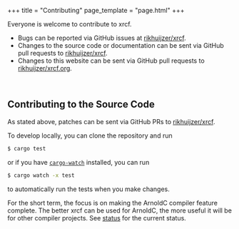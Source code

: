 +++
title = "Contributing"
page_template = "page.html"
+++

Everyone is welcome to contribute to xrcf.

- Bugs can be reported via GitHub issues at [rikhuijzer/xrcf](https://github.com/rikhuijzer/xrcf/issues).
- Changes to the source code or documentation can be sent via GitHub pull requests to [rikhuijzer/xrcf](https://github.com/rikhuijzer/xrcf/pulls).
- Changes to this website can be sent via GitHub pull requests to [rikhuijzer/xrcf.org](https://github.com/rikhuijzer/xrcf.org/pulls).

<br>

## Contributing to the Source Code

As stated above, patches can be sent via GitHub PRs to [rikhuijzer/xrcf](https://github.com/rikhuijzer/xrcf/pulls).

To develop locally, you can clone the repository and run

```sh
$ cargo test
```

or if you have [`cargo-watch`](https://github.com/watchexec/cargo-watch) installed, you can run

```sh
$ cargo watch -x test
```

to automatically run the tests when you make changes.

For the short term, the focus is on making the ArnoldC compiler feature complete.
The better xrcf can be used for ArnoldC, the more useful it will be for other compiler projects.
See [status](/#status) for the current status.